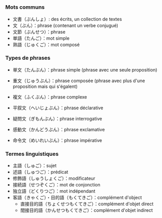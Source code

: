<!-- TITLE: Termes Grammaticaux -->
<!-- SUBTITLE: A quick summary of Termes Grammaticaux -->

# 
### Mots communs
* 文書（ぶんしょ）: des écrits, un collection de textes
* 文（ぶん）：phrase (contenant un verbe conjugué)
* 文節（ぶんせつ）：phrase
* 単語（たんご）：mot simple
* 熟語（じゅくご）：mot composé

### Types de phrases
* 単文（たんぶん）：phrase simple (phrase avec une seule proposition)
* 重文（じゅうぶん）：phrase composée (phrase avec plus d'une proposition mais qui s'égalent)
* 複文（ふくぶん）：phrase complexe  
  
* 平叙文（へいじょぶん）：phrase déclarative
* 疑問文（ぎもんぶん）：phrase interrogative
* 感動文（かんどうぶん）：phrase exclamative
* 命令文（めいれいぶん）：phrase impérative

### Termes linguistiques
* 主語（しゅご）：sujet
* 述語（しゅつご）：prédicat
* 修飾語（しゅうしょくご）：modificateur
* 接続語（せつぞくご）：mot de conjonction
* 独立語（どくりつご）：mot indépendant
* 客語（きゃくご）・目的語（もくてきご）：complément d'object
	* 直接目的語（ちょくせつもくてきご）：complément d'objet direct
	* 間接目的語（かんせつもくてきご）：complément d'objet indirect
	
	
